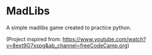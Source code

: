 # MadLibs

A simple madlibs game created to practice python. 

(Project inspired from: https://www.youtube.com/watch?v=8ext9G7xspg&ab_channel=freeCodeCamp.org)
